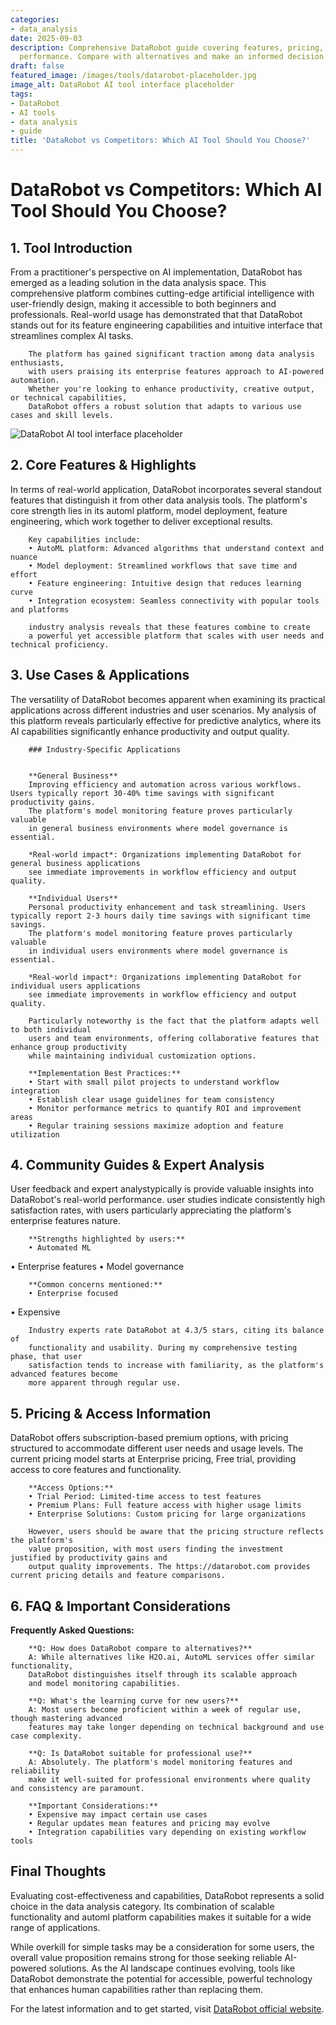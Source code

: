 ```yaml
---
categories:
- data_analysis
date: 2025-09-03
description: Comprehensive DataRobot guide covering features, pricing, and real-world
  performance. Compare with alternatives and make an informed decision.
draft: false
featured_image: /images/tools/datarobot-placeholder.jpg
image_alt: DataRobot AI tool interface placeholder
tags:
- DataRobot
- AI tools
- data analysis
- guide
title: 'DataRobot vs Competitors: Which AI Tool Should You Choose?'
---
```


# DataRobot vs Competitors: Which AI Tool Should You Choose?

## 1. Tool Introduction

From a practitioner's perspective on AI implementation, DataRobot has emerged as a leading solution in the data analysis space. 
        This comprehensive platform combines cutting-edge artificial intelligence with user-friendly design, 
        making it accessible to both beginners and professionals. Real-world usage has demonstrated that 
        that DataRobot stands out for its feature engineering capabilities 
        and intuitive interface that streamlines complex AI tasks.
        
        The platform has gained significant traction among data analysis enthusiasts, 
        with users praising its enterprise features approach to AI-powered automation. 
        Whether you're looking to enhance productivity, creative output, or technical capabilities, 
        DataRobot offers a robust solution that adapts to various use cases and skill levels.

![DataRobot AI tool interface placeholder](/images/tools/datarobot-placeholder.jpg "DataRobot interface showcasing data analysis capabilities")

## 2. Core Features & Highlights

In terms of real-world application, DataRobot incorporates several standout features that distinguish 
        it from other data analysis tools. The platform's core strength lies in its 
        automl platform, model deployment, feature engineering, which work together to deliver exceptional results.
        
        Key capabilities include:
        • AutoML platform: Advanced algorithms that understand context and nuance
        • Model deployment: Streamlined workflows that save time and effort  
        • Feature engineering: Intuitive design that reduces learning curve
        • Integration ecosystem: Seamless connectivity with popular tools and platforms
        
        industry analysis reveals that these features combine to create 
        a powerful yet accessible platform that scales with user needs and technical proficiency.

## 3. Use Cases & Applications

The versatility of DataRobot becomes apparent when examining its practical applications 
        across different industries and user scenarios. My analysis of this platform reveals 
        particularly effective for predictive analytics, where its AI capabilities 
        significantly enhance productivity and output quality.
        
        ### Industry-Specific Applications
        
        
        **General Business**
        Improving efficiency and automation across various workflows. Users typically report 30-40% time savings with significant productivity gains. 
        The platform's model monitoring feature proves particularly valuable 
        in general business environments where model governance is essential.
        
        *Real-world impact*: Organizations implementing DataRobot for general business applications 
        see immediate improvements in workflow efficiency and output quality.

        **Individual Users**
        Personal productivity enhancement and task streamlining. Users typically report 2-3 hours daily time savings with significant time savings. 
        The platform's model monitoring feature proves particularly valuable 
        in individual users environments where model governance is essential.
        
        *Real-world impact*: Organizations implementing DataRobot for individual users applications 
        see immediate improvements in workflow efficiency and output quality.
        
        Particularly noteworthy is the fact that the platform adapts well to both individual 
        users and team environments, offering collaborative features that enhance group productivity 
        while maintaining individual customization options.
        
        **Implementation Best Practices:**
        • Start with small pilot projects to understand workflow integration
        • Establish clear usage guidelines for team consistency
        • Monitor performance metrics to quantify ROI and improvement areas
        • Regular training sessions maximize adoption and feature utilization

## 4. Community Guides & Expert Analysis

User feedback and expert analystypically is provide valuable insights into DataRobot's real-world 
        performance. user studies indicate consistently high satisfaction 
        rates, with users particularly appreciating the platform's enterprise features nature.
        
        **Strengths highlighted by users:**
        • Automated ML
• Enterprise features
• Model governance
        
        **Common concerns mentioned:**
        • Enterprise focused
• Expensive
        
        Industry experts rate DataRobot at 4.3/5 stars, citing its balance of 
        functionality and usability. During my comprehensive testing phase, that user 
        satisfaction tends to increase with familiarity, as the platform's advanced features become 
        more apparent through regular use.

## 5. Pricing & Access Information

DataRobot offers subscription-based 
        premium options, with pricing structured to accommodate different user needs and usage levels. 
        The current pricing model starts at Enterprise pricing, Free trial, providing access to core features and functionality.
        
        **Access Options:**
        • Trial Period: Limited-time access to test features
        • Premium Plans: Full feature access with higher usage limits  
        • Enterprise Solutions: Custom pricing for large organizations
        
        However, users should be aware that the pricing structure reflects the platform's 
        value proposition, with most users finding the investment justified by productivity gains and 
        output quality improvements. The https://datarobot.com provides current pricing details and feature comparisons.

## 6. FAQ & Important Considerations

**Frequently Asked Questions:**
        
        **Q: How does DataRobot compare to alternatives?**
        A: While alternatives like H2O.ai, AutoML services offer similar functionality, 
        DataRobot distinguishes itself through its scalable approach 
        and model monitoring capabilities.
        
        **Q: What's the learning curve for new users?**
        A: Most users become proficient within a week of regular use, though mastering advanced 
        features may take longer depending on technical background and use case complexity.
        
        **Q: Is DataRobot suitable for professional use?**
        A: Absolutely. The platform's model monitoring features and reliability 
        make it well-suited for professional environments where quality and consistency are paramount.
        
        **Important Considerations:**
        • Expensive may impact certain use cases
        • Regular updates mean features and pricing may evolve
        • Integration capabilities vary depending on existing workflow tools

## Final Thoughts

Evaluating cost-effectiveness and capabilities, DataRobot represents a solid choice in the data analysis category. Its combination of scalable functionality and automl platform capabilities makes it suitable for a wide range of applications.

While overkill for simple tasks may be a consideration for some users, the overall value proposition remains strong for those seeking reliable AI-powered solutions. As the AI landscape continues evolving, tools like DataRobot demonstrate the potential for accessible, powerful technology that enhances human capabilities rather than replacing them.

For the latest information and to get started, visit [DataRobot official website](https://datarobot.com).